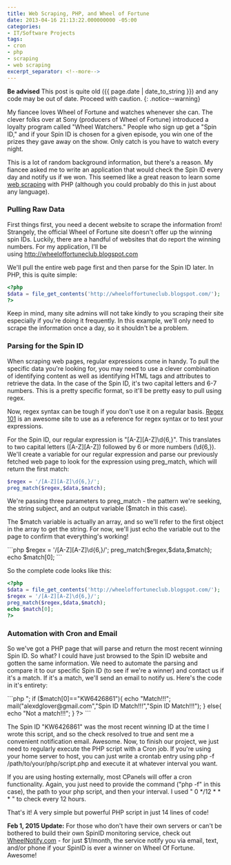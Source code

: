 ```yaml
---
title: Web Scraping, PHP, and Wheel of Fortune
date: 2013-04-16 21:13:22.000000000 -05:00
categories:
- IT/Software Projects
tags:
- cron
- php
- scraping
- web scraping
excerpt_separator: <!--more-->
---
```

**Be advised** This post is quite old ({{ page.date | date_to_string }}) and any code may be out of date. Proceed with caution.
{: .notice--warning}

<p>My fiancee loves Wheel of Fortune and watches whenever she can. The clever folks over at Sony (producers of Wheel of Fortune) introduced a loyalty program called "Wheel Watchers." People who sign up get a "Spin ID," and if your Spin ID is chosen for a given episode, you win one of the prizes they gave away on the show. Only catch is you have to watch every night.</p>
<p>This is a lot of random background information, but there's a reason. My fiancee asked me to write an application that would check the Spin ID every day and notify us if we won. This seemed like a great reason to learn some <a href="http://en.wikipedia.org/wiki/Web_scraping" target="_blank">web scraping</a> with PHP (although you could probably do this in just about any language).</p>
<!--more-->
<h3>Pulling Raw Data</h3>
<p>First things first, you need a decent website to scrape the information from! Strangely, the official Wheel of Fortune site doesn't offer up the winning spin IDs. Luckily, there are a handful of websites that do report the winning numbers. For my application, I'll be using <a href="http://wheeloffortuneclub.blogspot.com/">http://wheeloffortuneclub.blogspot.com</a></p>
<p>We'll pull the entire web page first and then parse for the Spin ID later. In PHP, this is quite simple:</p>

```php
<?php
$data = file_get_contents('http://wheeloffortuneclub.blogspot.com/');
?>
```

<p>Keep in mind, many site admins will not take kindly to you scraping their site especially if you're doing it frequently. In this example, we'll only need to scrape the information once a day, so it shouldn't be a problem.</p>
<h3>Parsing for the Spin ID</h3>
<p>When scraping web pages, regular expressions come in handy. To pull the specific data you're looking for, you may need to use a clever combination of identifying content as well as identifying HTML tags and attributes to retrieve the data. In the case of the Spin ID, it's two capital letters and 6-7 numbers. This is a pretty specific format, so it'll be pretty easy to pull using regex.</p>
<p>Now, regex syntax can be tough if you don't use it on a regular basis. <a href="http://regex101.com/" target="_blank">Regex 101</a> is an awesome site to use as a reference for regex syntax or to test your expressions.</p>
<p>For the Spin ID, our regular expression is "[A-Z][A-Z]\d{6,}". This translates to two capital letters ([A-Z][A-Z]) followed by 6 or more numbers (\d{6,}). We'll create a variable for our regular expression and parse our previously fetched web page to look for the expression using preg_match, which will return the first match:</p>

```php
$regex = '/[A-Z][A-Z]\d{6,}/';
preg_match($regex,$data,$match);
```

<p>We're passing three parameters to preg_match - the pattern we're seeking, the string subject, and an output variable ($match in this case).</p>
<p>The $match variable is actually an array, and so we'll refer to the first object in the array to get the string. For now, we'll just echo the variable out to the page to confirm that everything's working!</p>
```php
$regex = '/[A-Z][A-Z]\d{6,}/';
preg_match($regex,$data,$match);
echo $match[0];
```

<p>So the complete code looks like this:</p>

```php
<?php
$data = file_get_contents('http://wheeloffortuneclub.blogspot.com/');
$regex = '/[A-Z][A-Z]\d{6,}/';
preg_match($regex,$data,$match);
echo $match[0];
?>
```

<h3>Automation with Cron and Email</h3>
<p>So we've got a PHP page that will parse and return the most recent winning Spin ID. So what? I could have just browsed to the Spin ID website and gotten the same information. We need to automate the parsing and compare it to our specific Spin ID (to see if we're a winner) and contact us if it's a match. If it's a match, we'll send an email to notify us. Here's the code in it's entirety:</p>
```php
<?php
$data = file_get_contents('http://wheeloffortuneclub.blogspot.com/');
$regex = '/[A-Z][A-Z]\d{6,}/';
preg_match($regex,$data,$match);
echo $match[0];
echo "<br />";
if ($match[0]=="KW6426861"){
  echo "Match!!!";
  mail("alexdglover@gmail.com","Spin ID Match!!!","Spin ID Match!!!");
}
else{
  echo "Not a match!!!";
}
?>
```
<p>The Spin ID "KW6426861" was the most recent winning ID at the time I wrote this script, and so the check resolved to true and sent me a convenient notification email. Awesome. Now, to finish our project, we just need to regularly execute the PHP script with a Cron job. If you're using your home server to host, you can just write a crontab entry using php -f /path/to/your/php/script.php and execute it at whatever interval you want.</p>
<p>If you are using hosting externally, most CPanels will offer a cron functionality. Again, you just need to provide the command ("php -f" in this case), the path to your php script, and then your interval. I used " 0 */12 * * * " to check every 12 hours.</p>
<p>That's it! A very simple but powerful PHP script in just 14 lines of code!</p>
<p><strong>Feb 1, 2015 Update:</strong> For those who don't have their own servers or can't be bothered to build their own SpinID monitoring service, check out <a href="https://wheelnotify.com/#!/" target="_blank">WheelNotify.com</a> - for just $1/month, the service notify you via email, text, and/or phone if your SpinID is ever a winner on Wheel Of Fortune. Awesome!</p>
